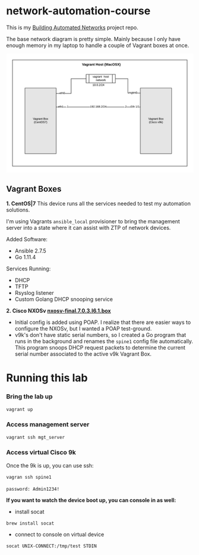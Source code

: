 # network-automation-course

This is my [Building Automated Networks](https://my.ipspace.net/bin/list?id=NetAutSol) project repo.

The base network diagram is pretty simple.  Mainly because I only have enough memory in my laptop to handle a couple of Vagrant boxes at once.

![Base Network Diagram](images/base_%20network_diagram.png)

## Vagrant Boxes

**1. CentOS|7**
This device runs all the services needed to test my automation solutions.

I'm using Vagrants `ansible_local` provisioner to bring the management server into a state where it can assist with ZTP of network devices.

Added Software:
- Ansible 2.7.5
- Go 1.11.4

Services Running:
- DHCP
- TFTP
- Rsyslog listener
- Custom Golang DHCP snooping service 

**2. Cisco NXOSv [nxosv-final.7.0.3.I6.1.box](https://software.cisco.com/download/home/286312239/type/282088129/release/7.0%25283%2529I6%25281%2529)**
- Initial config is added using POAP.  I realize that there are easier ways to configure the NXOSv, but I wanted a POAP test-ground.
- v9k's don't have static serial numbers, so I created a Go program that runs in the background and renames the `spine1` config file automatically.  This program snoops DHCP request packets to determine the current serial number associated to the active v9k Vagrant Box.

# Running this lab

### Bring the lab up
```
vagrant up
```

### Access management server
```
vagrant ssh mgt_server
```

### Access virtual Cisco 9k

Once the 9k is up, you can use ssh:
```
vagran ssh spine1

password: Admin1234!
```

**If you want to watch the device boot up, you can console in as well:**

- install socat

```
brew install socat
```

- connect to console on virtual device

```
socat UNIX-CONNECT:/tmp/test STDIN
```
